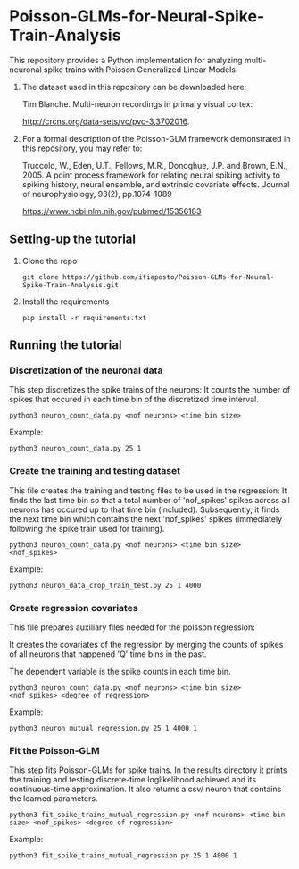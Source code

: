 # Poisson-GLMs-for-Neural-Spike-Train-Analysis

This repository provides a Python implementation for analyzing multi-neuronal spike trains with Poisson Generalized Linear Models.

1) The dataset used in this repository can be downloaded here:

    Tim Blanche.   Multi-neuron recordings in primary visual cortex: 
    
    http://crcns.org/data-sets/vc/pvc-3,3702016.
    
2) For a formal description of the Poisson-GLM framework demonstrated in this repository, you may refer to:

    Truccolo, W., Eden, U.T., Fellows, M.R., Donoghue, J.P. and Brown, E.N., 2005. 
    A point process framework for relating neural spiking activity to spiking history, neural ensemble, and extrinsic covariate effects. Journal of neurophysiology, 93(2), pp.1074-1089

    https://www.ncbi.nlm.nih.gov/pubmed/15356183
    
## Setting-up the tutorial
1. Clone the repo

    ```
    git clone https://github.com/ifiaposto/Poisson-GLMs-for-Neural-Spike-Train-Analysis.git
    ```
 2. Install the requirements
    
    ```
    pip install -r requirements.txt
    ```
## Running the tutorial

### Discretization of the neuronal data

This step discretizes the spike trains of the neurons:
It counts the number of spikes that occured in each time bin of the discretized time interval.


```
python3 neuron_count_data.py <nof neurons> <time bin size>
```
Example:
    
```
python3 neuron_count_data.py 25 1
```

### Create the training and testing dataset

This file creates the training and testing files to be used in the regression:
It finds the last time bin so that a total number of 'nof_spikes' spikes across all neurons has occured up to that time bin (included).
Subsequently, it finds the next time bin which contains the next 'nof_spikes' spikes (immediately following the spike train used for training).


```
python3 neuron_count_data.py <nof neurons> <time bin size> <nof_spikes>
```
Example:
    
```
python3 neuron_data_crop_train_test.py 25 1 4000
```

### Create regression covariates
This file prepares auxiliary files needed for the poisson regression:

It creates the covariates of the regression by merging the counts of spikes of all neurons that happened 'Q' time bins in the past.

The dependent variable is the spike counts in each time bin.


```
python3 neuron_count_data.py <nof neurons> <time bin size> <nof_spikes> <degree of regression>
```
Example:
    
```
python3 neuron_mutual_regression.py 25 1 4000 1
```

### Fit the Poisson-GLM

This step fits Poisson-GLMs  for spike trains.
In the results directory it prints the training and testing discrete-time loglikelihood achieved and its continuous-time approximation.
It also returns a csv/ neuron that contains the learned parameters.

```
python3 fit_spike_trains_mutual_regression.py <nof neurons> <time bin size> <nof_spikes> <degree of regression>
```
Example:
    
```
python3 fit_spike_trains_mutual_regression.py 25 1 4000 1
```





